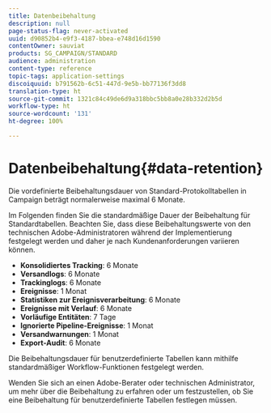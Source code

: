 ```yaml
---
title: Datenbeibehaltung
description: null
page-status-flag: never-activated
uuid: d90852b4-e9f3-4187-bbea-e748d16d1590
contentOwner: sauviat
products: SG_CAMPAIGN/STANDARD
audience: administration
content-type: reference
topic-tags: application-settings
discoiquuid: b791562b-6c51-447d-9e5b-bb77136f3dd8
translation-type: ht
source-git-commit: 1321c84c49de6d9a318bbc5bb8a0e28b332d2b5d
workflow-type: ht
source-wordcount: '131'
ht-degree: 100%

---
```



# Datenbeibehaltung{#data-retention}

Die vordefinierte Beibehaltungsdauer von Standard-Protokolltabellen in Campaign beträgt normalerweise maximal 6 Monate.

Im Folgenden finden Sie die standardmäßige Dauer der Beibehaltung für Standardtabellen. Beachten Sie, dass diese Beibehaltungswerte von den technischen Adobe-Administratoren während der Implementierung festgelegt werden und daher je nach Kundenanforderungen variieren können.

* **Konsolidiertes Tracking**: 6 Monate
* **Versandlogs**: 6 Monate
* **Trackinglogs**: 6 Monate
* **Ereignisse**: 1 Monat
* **Statistiken zur Ereignisverarbeitung**: 6 Monate
* **Ereignisse mit Verlauf**: 6 Monate
* **Vorläufige Entitäten**: 7 Tage
* **Ignorierte Pipeline-Ereignisse**: 1 Monat
* **Versandwarnungen**: 1 Monat
* **Export-Audit**: 6 Monate

Die Beibehaltungsdauer für benutzerdefinierte Tabellen kann mithilfe standardmäßiger Workflow-Funktionen festgelegt werden.

Wenden Sie sich an einen Adobe-Berater oder technischen Administrator, um mehr über die Beibehaltung zu erfahren oder um festzustellen, ob Sie eine Beibehaltung für benutzerdefinierte Tabellen festlegen müssen.
